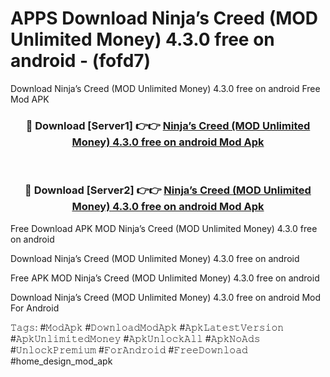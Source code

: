 # APPS Download Ninja’s Creed (MOD Unlimited Money) 4.3.0 free on android - (fofd7)
Download Ninja’s Creed (MOD Unlimited Money) 4.3.0 free on android Free Mod APK

<div align="center">
<h3>🔴 Download [Server1] 👉👉 <a href="https://apk-comot.site?title=Ninja’s_Creed_(MOD_Unlimited_Money)_4.3.0_free_on_android">Ninja’s Creed (MOD Unlimited Money) 4.3.0 free on android Mod Apk</a></h3><br>

<h3>🔴 Download [Server2] 👉👉 <a href="https://apk-comot.site?title=Ninja’s_Creed_(MOD_Unlimited_Money)_4.3.0_free_on_android">Ninja’s Creed (MOD Unlimited Money) 4.3.0 free on android Mod Apk</a></h3>
</div>


Free Download APK MOD Ninja’s Creed (MOD Unlimited Money) 4.3.0 free on android

Download Ninja’s Creed (MOD Unlimited Money) 4.3.0 free on android 

Free APK MOD Ninja’s Creed (MOD Unlimited Money) 4.3.0 free on android 

Download Ninja’s Creed (MOD Unlimited Money) 4.3.0 free on android Mod For Android

𝚃𝚊𝚐𝚜: #𝙼𝚘𝚍𝙰𝚙𝚔 #𝙳𝚘𝚠𝚗𝚕𝚘𝚊𝚍𝙼𝚘𝚍𝙰𝚙𝚔 #𝙰𝚙𝚔𝙻𝚊𝚝𝚎𝚜𝚝𝚅𝚎𝚛𝚜𝚒𝚘𝚗 #𝙰𝚙𝚔𝚄𝚗𝚕𝚒𝚖𝚒𝚝𝚎𝚍𝙼𝚘𝚗𝚎𝚢 #𝙰𝚙𝚔𝚄𝚗𝚕𝚘𝚌𝚔𝙰𝚕𝚕 #𝙰𝚙𝚔𝙽𝚘𝙰𝚍𝚜 #𝚄𝚗𝚕𝚘𝚌𝚔𝙿𝚛𝚎𝚖𝚒𝚞𝚖 #𝙵𝚘𝚛𝙰𝚗𝚍𝚛𝚘𝚒𝚍 #𝙵𝚛𝚎𝚎𝙳𝚘𝚠𝚗𝚕𝚘𝚊𝚍 #home_design_mod_apk
